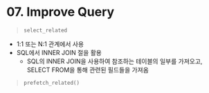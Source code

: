# 07. Improve Query

> `select_related`

- 1:1 또는 N:1 관계에서 사용
- SQL에서 INNER JOIN 절을 활용
  - SQL의 INNER JOIN을 사용하여 참조하는 테이블의 일부를 가져오고, SELECT FROM을 통해 관련된 필드들을 가져옴



> `prefetch_related()`